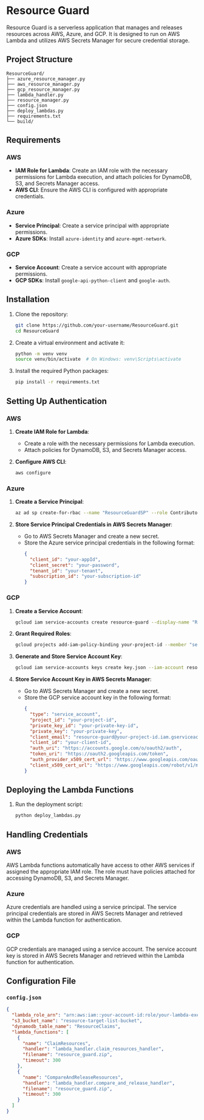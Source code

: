 # Resource Guard

Resource Guard is a serverless application that manages and releases resources across AWS, Azure, and GCP. It is designed to run on AWS Lambda and utilizes AWS Secrets Manager for secure credential storage.

## Project Structure

```
ResourceGuard/
├── azure_resource_manager.py
├── aws_resource_manager.py
├── gcp_resource_manager.py
├── lambda_handler.py
├── resource_manager.py
├── config.json
├── deploy_lambdas.py
├── requirements.txt
└── build/
```

## Requirements

### AWS
- **IAM Role for Lambda**: Create an IAM role with the necessary permissions for Lambda execution, and attach policies for DynamoDB, S3, and Secrets Manager access.
- **AWS CLI**: Ensure the AWS CLI is configured with appropriate credentials.

### Azure
- **Service Principal**: Create a service principal with appropriate permissions.
- **Azure SDKs**: Install `azure-identity` and `azure-mgmt-network`.

### GCP
- **Service Account**: Create a service account with appropriate permissions.
- **GCP SDKs**: Install `google-api-python-client` and `google-auth`.

## Installation

1. Clone the repository:
   ```sh
   git clone https://github.com/your-username/ResourceGuard.git
   cd ResourceGuard
   ```

2. Create a virtual environment and activate it:
   ```sh
   python -m venv venv
   source venv/bin/activate  # On Windows: venv\Scripts\activate
   ```

3. Install the required Python packages:
   ```sh
   pip install -r requirements.txt
   ```

## Setting Up Authentication

### AWS

1. **Create IAM Role for Lambda**:
   - Create a role with the necessary permissions for Lambda execution.
   - Attach policies for DynamoDB, S3, and Secrets Manager access.

2. **Configure AWS CLI**:
   ```sh
   aws configure
   ```

### Azure

1. **Create a Service Principal**:
   ```sh
   az ad sp create-for-rbac --name "ResourceGuardSP" --role Contributor --scopes /subscriptions/your-subscription-id
   ```

2. **Store Service Principal Credentials in AWS Secrets Manager**:
   - Go to AWS Secrets Manager and create a new secret.
   - Store the Azure service principal credentials in the following format:
     ```json
     {
       "client_id": "your-appId",
       "client_secret": "your-password",
       "tenant_id": "your-tenant",
       "subscription_id": "your-subscription-id"
     }
     ```

### GCP

1. **Create a Service Account**:
   ```sh
   gcloud iam service-accounts create resource-guard --display-name "Resource Guard Service Account"
   ```

2. **Grant Required Roles**:
   ```sh
   gcloud projects add-iam-policy-binding your-project-id --member "serviceAccount:resource-guard@your-project-id.iam.gserviceaccount.com" --role "roles/editor"
   ```

3. **Generate and Store Service Account Key**:
   ```sh
   gcloud iam service-accounts keys create key.json --iam-account resource-guard@your-project-id.iam.gserviceaccount.com
   ```

4. **Store Service Account Key in AWS Secrets Manager**:
   - Go to AWS Secrets Manager and create a new secret.
   - Store the GCP service account key in the following format:
     ```json
     {
       "type": "service_account",
       "project_id": "your-project-id",
       "private_key_id": "your-private-key-id",
       "private_key": "your-private-key",
       "client_email": "resource-guard@your-project-id.iam.gserviceaccount.com",
       "client_id": "your-client-id",
       "auth_uri": "https://accounts.google.com/o/oauth2/auth",
       "token_uri": "https://oauth2.googleapis.com/token",
       "auth_provider_x509_cert_url": "https://www.googleapis.com/oauth2/v1/certs",
       "client_x509_cert_url": "https://www.googleapis.com/robot/v1/metadata/x509/resource-guard%40your-project-id.iam.gserviceaccount.com"
     }
     ```

## Deploying the Lambda Functions

1. Run the deployment script:
   ```sh
   python deploy_lambdas.py
   ```

## Handling Credentials

### AWS
AWS Lambda functions automatically have access to other AWS services if assigned the appropriate IAM role. The role must have policies attached for accessing DynamoDB, S3, and Secrets Manager.

### Azure
Azure credentials are handled using a service principal. The service principal credentials are stored in AWS Secrets Manager and retrieved within the Lambda function for authentication.

### GCP
GCP credentials are managed using a service account. The service account key is stored in AWS Secrets Manager and retrieved within the Lambda function for authentication.

## Configuration File

### `config.json`
```json
{
  "lambda_role_arn": "arn:aws:iam::your-account-id:role/your-lambda-execution-role",
  "s3_bucket_name": "resource-target-list-bucket",
  "dynamodb_table_name": "ResourceClaims",
  "lambda_functions": [
    {
      "name": "ClaimResources",
      "handler": "lambda_handler.claim_resources_handler",
      "filename": "resource_guard.zip",
      "timeout": 300
    },
    {
      "name": "CompareAndReleaseResources",
      "handler": "lambda_handler.compare_and_release_handler",
      "filename": "resource_guard.zip",
      "timeout": 300
    }
  ]
}
```